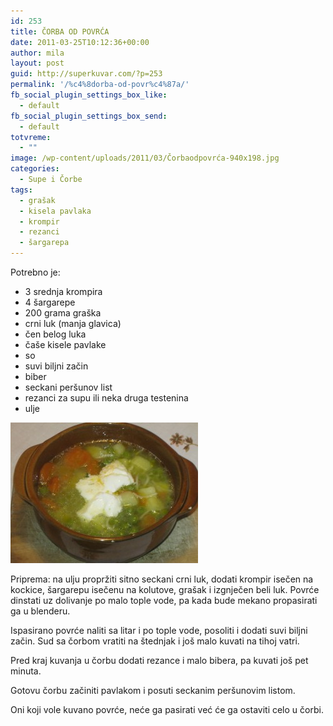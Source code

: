 ```yaml
---
id: 253
title: ČORBA OD POVRĆA
date: 2011-03-25T10:12:36+00:00
author: mila
layout: post
guid: http://superkuvar.com/?p=253
permalink: '/%c4%8dorba-od-povr%c4%87a/'
fb_social_plugin_settings_box_like:
  - default
fb_social_plugin_settings_box_send:
  - default
totvreme:
  - ""
image: /wp-content/uploads/2011/03/Čorbaodpovrća-940x198.jpg
categories:
  - Supe i Čorbe
tags:
  - grašak
  - kisela pavlaka
  - krompir
  - rezanci
  - šargarepa
---
```

Potrebno je:

  * 3 srednja krompira
  * 4 šargarepe
  * 200 grama graška
  * crni luk (manja glavica)
  * čen belog luka
  * čaše kisele pavlake
  * so
  * suvi biljni začin
  * biber
  * seckani peršunov list
  * rezanci za supu ili neka druga testenina
  * ulje

<img class="alignnone size-medium wp-image-5069" src="/wp-content/uploads/2011/03/Čorbaodpovrća-300x225.jpg" alt="Čorbaodpovrća" width="300" height="225" /> 

Priprema: na ulju propržiti sitno seckani crni luk, dodati krompir isečen na kockice, šargarepu isečenu na kolutove, grašak i izgnječen beli luk. Povrće dinstati uz dolivanje po malo tople vode, pa kada bude mekano propasirati ga u blenderu.

Ispasirano povrće naliti sa litar i po tople vode, posoliti i dodati suvi biljni začin. Sud sa čorbom vratiti na štednjak i još malo kuvati na tihoj vatri.

Pred kraj kuvanja u čorbu dodati rezance i malo bibera, pa kuvati još pet minuta.

Gotovu čorbu začiniti pavlakom i posuti seckanim peršunovim listom.

Oni koji vole kuvano povrće, neće ga pasirati već će ga ostaviti celo u čorbi.
